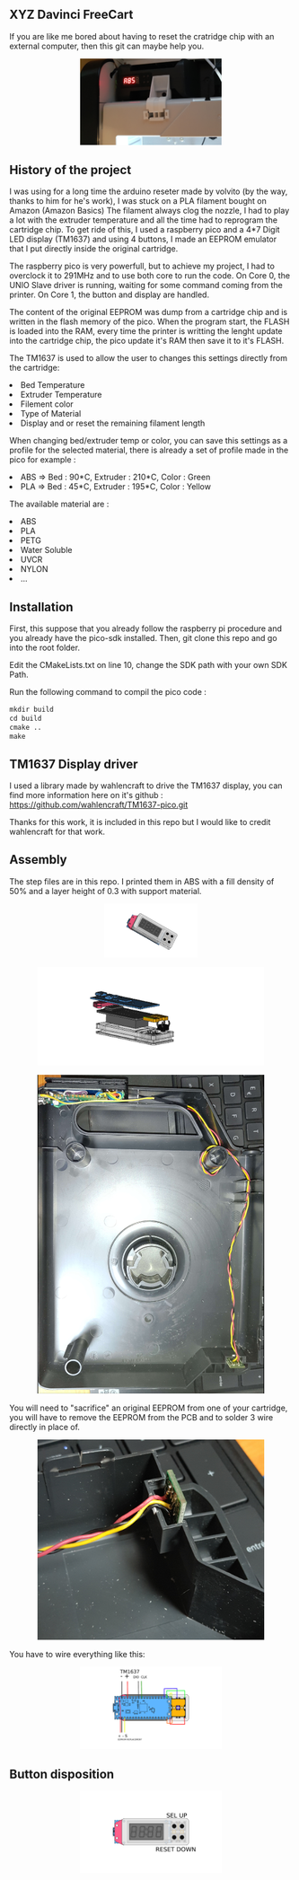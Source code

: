 ## XYZ Davinci FreeCart

If you are like me bored about having to reset the cratridge chip with an external computer, then this git can maybe help you.

<p align="center" width="100%">
  <img src="Cart.jpg" alt="cart" width="50%" align="c"/>
</p>

## History of the project
I was using for a long time the arduino reseter made by volvito (by the way, thanks to him for he's work), I was stuck on a PLA filament bought on Amazon (Amazon Basics) The filament always clog the nozzle, I had to play a lot with the extruder temperature and all the time had to reprogram the cartridge chip.
To get ride of this, I used a raspberry pico and a 4*7 Digit LED display (TM1637) and using 4 buttons, I made an EEPROM emulator that I put directly inside the original cartridge.

The raspberry pico is very powerfull, but to achieve my project, I had to overclock it to 291MHz and to use both core to run the code.
On Core 0, the UNIO Slave driver is running, waiting for some command coming from the printer.
On Core 1, the button and display are handled.

The content of the original EEPROM was dump from a cartridge chip and is written in the flash memory of the pico. When the program start, the FLASH is loaded into the RAM, every time the printer is writting the lenght update into the cartridge chip, the pico update it's RAM then save it to it's FLASH.

The TM1637 is used to allow the user to changes this settings directly from the cartridge:

<li> Bed Temperature </li>
<li> Extruder Temperature </li>
<li> Filement color </li>
<li> Type of Material </li>
<li> Display and or reset the remaining filament length </li>

When changing bed/extruder temp or color, you can save this settings as a profile for the selected material, there is already a set of profile made in the pico for example :

<li>ABS => Bed : 90*C, Extruder : 210*C, Color : Green </li>
<li>PLA => Bed : 45*C, Extruder : 195*C, Color : Yellow </li>

The available material are :

<li>ABS</li>
<li>PLA</li>
<li>PETG</li>
<li>Water Soluble</li>
<li>UVCR</li>
<li>NYLON</li>
<li>...</li>

## Installation

First, this suppose that you already follow the raspberry pi procedure and you already have the pico-sdk installed.
Then, git clone this repo and go into the root folder.

Edit the CMakeLists.txt on line 10, change the SDK path with your own SDK Path.

Run the following command to compil the pico code :

```
mkdir build
cd build
cmake ..
make
```
## TM1637 Display driver

I used a library made by wahlencraft to drive the TM1637 display, you can find more information here on it's github : https://github.com/wahlencraft/TM1637-pico.git

Thanks for this work, it is included in this repo but I would like to credit wahlencraft for that work.


## Assembly

The step files are in this repo.
I printed them in ABS with a fill density of 50% and a layer height of 0.3 with support material.

<p align="center" width="100%">
  <img src="ControlPanel.png" alt="3dparts" width="33%" align="c"/>
</p>

<p align="center" width="100%">
  <img src="CtrlPanelAssy.png" alt="Assy" width="80%" align="c"/>
</p>

<p align="center" width="100%">
  <img src="CartAssy.jpg" alt="Assy" width="80%" align="c"/>
</p>

You will need to "sacrifice" an original EEPROM from one of your cartridge, you will have to remove the EEPROM from the PCB and to solder 3 wire directly in place of.

<p align="center" width="100%">
  <img src="CartChipReplacement.jpg" alt="Assy" width="80%" align="c"/>
</p>

You have to wire everything like this:

<p align="center" width="100%">
  <img src="PicoWiring1.png" alt="picowiring" width="50%" align="c"/>
</p>


## Button disposition

<p align="center" width="100%">
  <img src="CtrPanelFace.png" alt="picowiring" width="50%" align="c"/>
</p>
